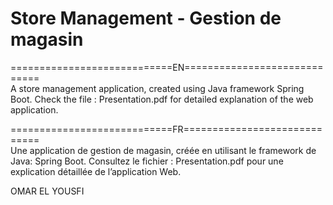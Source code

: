 # Store Management - Gestion de magasin

============================EN============================= <br/>
A store management application, created using Java framework Spring Boot.
Check the file : Presentation.pdf for detailed explanation of the web application.

============================FR============================= <br/>
Une application de gestion de magasin, créée en utilisant le framework de Java: Spring Boot.
Consultez le fichier : Presentation.pdf pour une explication détaillée de l’application Web.

OMAR EL YOUSFI
